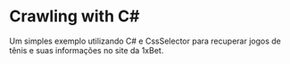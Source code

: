 # Crawling with C#

Um simples exemplo utilizando C# e CssSelector para recuperar jogos de tênis e suas informações no site da 1xBet.
